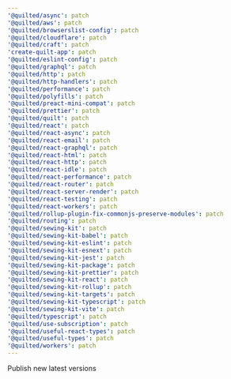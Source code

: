 ```yaml
---
'@quilted/async': patch
'@quilted/aws': patch
'@quilted/browserslist-config': patch
'@quilted/cloudflare': patch
'@quilted/craft': patch
'create-quilt-app': patch
'@quilted/eslint-config': patch
'@quilted/graphql': patch
'@quilted/http': patch
'@quilted/http-handlers': patch
'@quilted/performance': patch
'@quilted/polyfills': patch
'@quilted/preact-mini-compat': patch
'@quilted/prettier': patch
'@quilted/quilt': patch
'@quilted/react': patch
'@quilted/react-async': patch
'@quilted/react-email': patch
'@quilted/react-graphql': patch
'@quilted/react-html': patch
'@quilted/react-http': patch
'@quilted/react-idle': patch
'@quilted/react-performance': patch
'@quilted/react-router': patch
'@quilted/react-server-render': patch
'@quilted/react-testing': patch
'@quilted/react-workers': patch
'@quilted/rollup-plugin-fix-commonjs-preserve-modules': patch
'@quilted/routing': patch
'@quilted/sewing-kit': patch
'@quilted/sewing-kit-babel': patch
'@quilted/sewing-kit-eslint': patch
'@quilted/sewing-kit-esnext': patch
'@quilted/sewing-kit-jest': patch
'@quilted/sewing-kit-package': patch
'@quilted/sewing-kit-prettier': patch
'@quilted/sewing-kit-react': patch
'@quilted/sewing-kit-rollup': patch
'@quilted/sewing-kit-targets': patch
'@quilted/sewing-kit-typescript': patch
'@quilted/sewing-kit-vite': patch
'@quilted/typescript': patch
'@quilted/use-subscription': patch
'@quilted/useful-react-types': patch
'@quilted/useful-types': patch
'@quilted/workers': patch
---
```


Publish new latest versions
